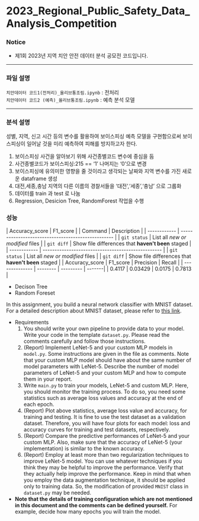# 2023_Regional_Public_Safety_Data_Analysis_Competition

### Notice
- 제1회 2023년 지역 치안 안전 데이터 분석 공모전 코드입니다.
  
--------------------------------------------------------------------------------------
### 파일 설명

```치안데이터 코드1(전처리)_올리브통조림.ipynb``` : 전처리 <br/>
```치안데이터 코드2 (예측)_올리브통조림.ipynb``` : 예측 분석 모델 <br/>

--------------------------------------------------------------------------------------

### 분석 설명

성별, 지역, 신고 시간 등의 변수를 활용하여 보이스피싱 예측 모델을 구현함으로써 보이스피싱이 일어날 것을 미리 예측하여 피해를 방지하고자 한다.

1. 보이스피싱 사건을 알아보기 위해 사건종별코드 변수에 중심을 둠
2. 사건종별코드가 보이스피싱:215 == ‘1’ 나머지는 ‘0’으로 변경
3. 보이스피싱에 유의미한 영향을 줄 것이라고 생각되는 날짜와 지역 변수를 가진 새로운 dataframe 생성
4. 대전,세종,충남 지역의 다른 이름의 경찰서들을 ‘대전’,‘세종’,‘충남’ 으로 그룹화
5. 데이터를 train 과 test 로 나눔
6. Regression, Desicion Tree, RandomForest 작업을 수행

###  성능

| Accuracy_score      | F1_score        | | Command      | Description                                        | 
| ------------ | -------------------------------------------------- |
| `git status` | List all *new or modified* files                   |
| `git diff`   | Show file differences that **haven't been** staged |
| ------------ | -------------------------------------------------- |
| `git status` | List all *new or modified* files                   |
| `git diff`   | Show file differences that **haven't been** staged |
| Accuracy_score | F1_score | Precision | Recall |
| -------------- | -------- | --------- | -------|
| 0.4117         | 0.03429  | 0.0175    | 0.7813 |

- Decison Tree
- Random Foreset

In this assignment, you build a neural network classifier with MNIST dataset. For a detailed description about MNIST dataset, please refer to [this link](http://yann.lecun.com/exdb/mnist/).

- Requirements
    1. You should write your own pipeline to provide data to your model. Write your code in the template `dataset.py`. Please read the comments carefully and follow those instructions.
    2. (Report) Implement LeNet-5 and your custom MLP models in `model.py`. Some instructions are given in the file as comments. Note that your custom MLP model should have about the same number of model parameters with LeNet-5. Describe the number of model parameters of LeNet-5 and your custom MLP and how to compute them in your report.
    3. Write `main.py` to train your models, LeNet-5 and custom MLP. Here, you should monitor the training process. To do so, you need some statistics such as average loss values and accuracy at the end of each epoch.
    4. (Report) Plot above statistics, average loss value and accuracy, for training and testing. It is fine to use the test dataset as a validation dataset. Therefore, you will have four plots for each model: loss and accuracy curves for training and test datasets, respectively.
    5. (Report) Compare the predictive performances of LeNet-5 and your custom MLP. Also, make sure that the accuracy of LeNet-5 (your implementation) is similar to the known accuracy. 
    6. (Report) Employ at least more than two regularization techniques to improve LeNet-5 model. You can use whatever techniques if you think they may be helpful to improve the performance. Verify that they actually help improve the performance. Keep in mind that when you employ the data augmentation technique, it should be applied only to training data. So, the modification of provided `MNIST` class in `dataset.py` may be needed.
- **Note that the details of training configuration which are not mentioned in this document and the comments can be defined yourself.** For example, decide how many epochs you will train the model.

